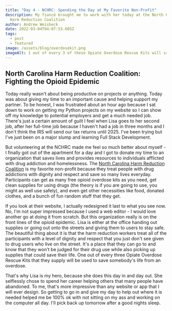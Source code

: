 ```yaml
---
title: "Day 4 - NCHRC: Spending the Day at My Favorite Non-Profit"
description: My fiancé brought me to work with her today at the North Carolina
  Harm Reduction Coalition
author: Andrew Weisbeck
date: 2022-03-04T04:07:53.605Z
tags:
  - post
  - featured
image: /assets/blog/overdosekit.png
imageAlt: 1 out of every 3 of these Opiate Overdose Rescue Kits will save a life
---
```

## North Carolina Harm Reduction Coalition: Fighting the Opioid Epidemic

Today really wasn't about being productive on projects or anything. Today was about giving my time to an important cause and helping support my partner. To be honest, I was frustrated about an hour ago because I sat down to work on getting my Python projects on my website so I can show off my knowledge to potential employers and get a much needed job. There's just a certain amount of guilt I feel when Lisa goes to her second job, after her full-time job because I haven't had a job in three months and I don't think the IRS will send our tax returns until 2025. I've been trying but I've just been on a major slump and learning Full Stack Development.

But volunteering at the NCHRC made me feel so much better about myself - I finally got out of the apartment for a day and I got to donate my time to an organization that saves lives and provides resources to individuals afflicted with drug addiction and homelessness. The [North Carolina Harm Reduction Coalition](https://www.nchrc.org/) is my favorite non-profit because they treat people with drug addictions with dignity and respect and save so many lives everyday. Participants can get as many free opioid overdose kits as you need, get clean supplies for using drugs (the theory is if you are going to use, you might as well use safely), and even get other necessities like food, donated clothes, and a bunch of fun random stuff that they get.

If you look at their website, I actually redesigned it last to what you see now. No, I'm not super impressed because I used a web editor - I would love another go at doing it from scratch. But this organization really is on the front lines of the opioid epidemic. Lisa is either at the office handing out supplies or going out onto the streets and giving them to users to stay safe. The beautiful thing about it is that the harm reduction workers treat all of the participants with a level of dignity and respect that you just don't see given to drug users who live on the street. It's a place that they can go to and know that they won't be judged for their drug use while also picking up supplies that could save their life. One out of every three Opiate Overdose Rescue Kits that they supply will be used to save somebody's life from an overdose.

That's why Lisa is my hero, because she does this day in and day out. She selflessly chose to spend her career helping others that many people have abandoned. To me, that's more impressive than any website or app that I will ever design. So getting to go in and give my day to help out where it is needed helped me be 100% ok with not sitting on my ass and working on the computer all day.  I'll pick back up tomorrow after a good nights sleep.